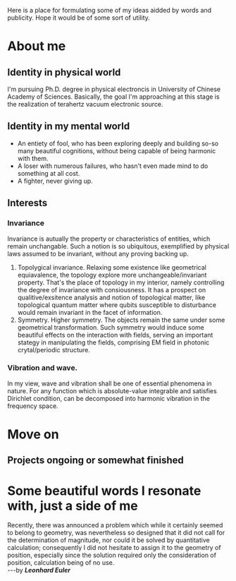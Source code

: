 Here is a place for formulating some of my ideas aidded by words and publicity. Hope it would be of some sort of utility. 

# About me

## Identity in physical world
I'm pursuing Ph.D. degree in physical electroncis in University of Chinese Academy of Sciences. Basically, the goal I'm approaching at this stage is the realization of terahertz vacuum electronic source. 

## Identity in my mental world 
- An entiety of fool, who has been exploring deeply and building so-so many beautiful cognitions, without being capable of being harmonic with them. 
- A loser with numerous failures, who hasn't even made mind to do something at all cost.
- A fighter, never giving up.

## Interests

### Invariance
Invariance is autually the property or characteristics of entities, which remain unchangable. Such a notion is so ubiquitous, exemplified by physical laws assumed to be invariant, without any proving backing up.
1. Topolygical invariance. Relaxing some existence like geometrical equiavalence, the topology explore more unchangeable/invariant property. That's the place of topology in my interior, namely controlling the degree of invariance with consiousness. It has a prospect on qualitive/exsitence analysis and notion of topological matter, like topological quantum matter where qubits susceptible to disturbance would remain invariant in the facet of information.
2. Symmetry. Higher symmetry. The objects remain the same under some geometrical transformation. Such symmetry would induce some beautiful effects on the interaction with fields, serving an important stategy in manipulating the fields, comprising EM field in photonic crytal/periodic structure.

### Vibration and wave. 
In my view, wave and vibration shall be one of essential phenomena in nature. For any function which is absolute-value integrable and satisfies Dirichlet condition, can be decomposed into harmonic vibration in the frequency space.


# Move on

## Projects ongoing or somewhat finished



# Some beautiful words I resonate with, just a side of me

Recently, there was announced a problem which while it certainly seemed to belong to geometry, was nevertheless so designed that it did not call for the determination of magnitude, nor could it be solved by quantitative calculation; consequently I did not hesitate to assign it to the geometry of position, especially since the solution required only the consideration of position, calculation being of no use.  
---by **_Leonhard Euler_**
